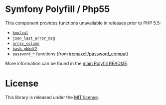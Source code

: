 Symfony Polyfill / Php55
========================

This component provides functions unavailable in releases prior to PHP 5.5:

- [`boolval`](https://php.net/boolval)
- [`json_last_error_msg`](https://php.net/json_last_error_msg)
- [`array_column`](https://php.net/array_column)
- [`hash_pbkdf2`](https://php.net/hash_pbkdf2)
- `password_*` functions (from [ircmaxell/password_compat](https://github.com/ircmaxell/password_compat))

More information can be found in the
[main Polyfill README](https://github.com/symfony/polyfill/blob/master/README.md).

License
=======

This library is released under the [MIT license](LICENSE).
